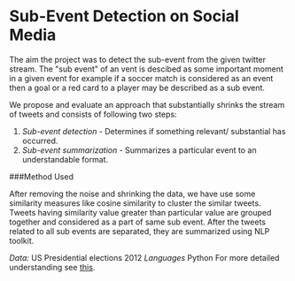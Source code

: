 Sub-Event Detection on Social Media
===================================

The aim the project was to detect the sub-event from the given twitter stream. The "sub event" of an vent is descibed as some important moment
in a given event for example if a soccer match is considered as an event then a goal or a red card to a player may be described as a sub event.

We propose and evaluate an approach that substantially shrinks the stream of tweets and consists of following two steps:

1. *Sub-event detection* - Determines if something relevant/ substantial has occurred.
2. *Sub-event summarization* - Summarizes a particular event to an understandable format.

###Method Used

After removing the noise and shrinking the data, we have use some similarity measures like cosine similarity to cluster the similar tweets.
Tweets having similarity value greater than particular value are grouped together and considered as a part of same sub event. After the tweets
related to all sub events are separated, they are summarized using NLP toolkit. 

*Data:* US Presidential elections 2012
*Languages* Python
For more detailed understanding see [this](http://web.iiit.ac.in/~kshitij.kansal/13-15-Sub-event-Detection-on-Social-Media.html).

